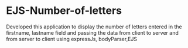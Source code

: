 # EJS-Number-of-letters
Developed this application to display the number of letters entered in the firstname, lastname field and passing the data from client to server and from server to client using expressJs, bodyParser,EJS
